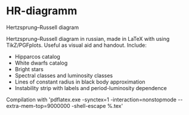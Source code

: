 # HR-diagramm
Hertzsprung–Russell diagram

Hertzsprung–Russell diagram in russian, made in LaTeX with using TikZ/PGFplots. Useful as visual aid and handout.
Include:
 - Hipparcos catalog
 - White dwarfs catalog
 - Bright stars
 - Spectral classes and luminosity classes
 - Lines of constant radius in black body approximation
 - Instability strip with labels and period-luminosity dependence

Compilation with 'pdflatex.exe -synctex=1 -interaction=nonstopmode --extra-mem-top=9000000 -shell-escape %.tex'
